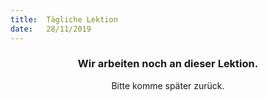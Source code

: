 ```yaml
---
title:  Tägliche Lektion
date:   28/11/2019
---
```


### <center>Wir arbeiten noch an dieser Lektion.</center>
<center>Bitte komme später zurück.</center>